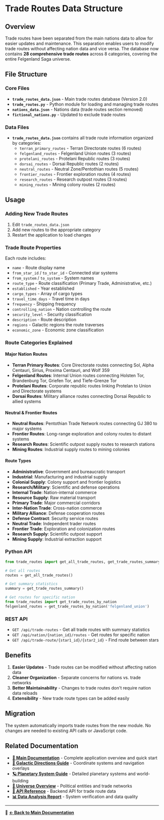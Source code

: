 # Trade Routes Data Structure

## Overview
Trade routes have been separated from the main nations data to allow for easier updates and maintenance. This separation enables users to modify trade routes without affecting nation data and vice versa. The database now contains **28 comprehensive trade routes** across 8 categories, covering the entire Felgenland Saga universe.

## File Structure

### Core Files
- **`trade_routes_data.json`** - Main trade routes database (Version 2.0)
- **`trade_routes.py`** - Python module for loading and managing trade routes
- **`nations_data.json`** - Nations data (trade routes section removed)
- **`fictional_nations.py`** - Updated to exclude trade routes

### Data Files
- **`trade_routes_data.json`** contains all trade route information organized by categories:
  - `terran_primary_routes` - Terran Directorate routes (6 routes)
  - `felgenland_routes` - Felgenland Union routes (3 routes)
  - `protelani_routes` - Protelani Republic routes (3 routes) 
  - `dorsai_routes` - Dorsai Republic routes (2 routes)
  - `neutral_routes` - Neutral Zone/Pentothian routes (5 routes)
  - `frontier_routes` - Frontier exploration routes (4 routes)
  - `research_routes` - Research outpost routes (3 routes)
  - `mining_routes` - Mining colony routes (2 routes)

## Usage

### Adding New Trade Routes
1. Edit `trade_routes_data.json`
2. Add new routes to the appropriate category
3. Restart the application to load changes

### Trade Route Properties
Each route includes:
- `name` - Route display name
- `from_star_id` / `to_star_id` - Connected star systems
- `from_system` / `to_system` - System names
- `route_type` - Route classification (Primary Trade, Administrative, etc.)
- `established` - Year established
- `cargo_types` - Array of cargo types
- `travel_time_days` - Travel time in days
- `frequency` - Shipping frequency
- `controlling_nation` - Nation controlling the route
- `security_level` - Security classification
- `description` - Route description
- `regions` - Galactic regions the route traverses
- `economic_zone` - Economic zone classification

### Route Categories Explained

#### Major Nation Routes
- **Terran Primary Routes**: Core Directorate routes connecting Sol, Alpha Centauri, Sirius, Proxima Centauri, and Wolf 359
- **Felgenland Routes**: Internal Union routes connecting Holsten Tor, Brandenburg Tor, Griefen Tor, and Tiefe-Grenze Tor
- **Protelani Routes**: Corporate republic routes linking Protelan to Union and Directorate systems
- **Dorsai Routes**: Military alliance routes connecting Dorsai Republic to allied systems

#### Neutral & Frontier Routes
- **Neutral Routes**: Pentothian Trade Network routes connecting GJ 380 to major systems
- **Frontier Routes**: Long-range exploration and colony routes to distant systems
- **Research Routes**: Scientific outpost supply routes to research stations
- **Mining Routes**: Industrial supply routes to mining colonies

#### Route Types
- **Administrative**: Government and bureaucratic transport
- **Industrial**: Manufacturing and industrial supply
- **Colonial Supply**: Colony support and frontier logistics
- **Research/Military**: Scientific and defense operations
- **Internal Trade**: Nation-internal commerce
- **Resource Supply**: Raw material transport
- **Primary Trade**: Major commercial corridors
- **Inter-Nation Trade**: Cross-nation commerce
- **Military Alliance**: Defense cooperation routes
- **Defense Contract**: Security service routes
- **Neutral Trade**: Independent trader routes
- **Frontier Trade**: Exploration and colonization routes
- **Research Supply**: Scientific outpost support
- **Mining Supply**: Industrial extraction support

### Python API
```python
from trade_routes import get_all_trade_routes, get_trade_routes_summary

# Get all routes
routes = get_all_trade_routes()

# Get summary statistics
summary = get_trade_routes_summary()

# Get routes for specific nation
from trade_routes import get_trade_routes_by_nation
felgenland_routes = get_trade_routes_by_nation('felgenland_union')
```

### REST API
- `GET /api/trade-routes` - Get all trade routes with summary statistics
- `GET /api/nation/{nation_id}/routes` - Get routes for specific nation
- `GET /api/trade-route/{star1_id}/{star2_id}` - Find route between stars

## Benefits
1. **Easier Updates** - Trade routes can be modified without affecting nation data
2. **Cleaner Organization** - Separate concerns for nations vs. trade networks
3. **Better Maintainability** - Changes to trade routes don't require nation data reloads
4. **Extensibility** - New trade route types can be added easily

## Migration
The system automatically imports trade routes from the new module. No changes are needed to existing API calls or JavaScript code.

## Related Documentation

- **[📖 Main Documentation](README.md)** - Complete application overview and quick start
- **[🧭 Galactic Directions Guide](GALACTIC_DIRECTIONS.md)** - Coordinate systems and navigation overlays
- **[🪐 Planetary System Guide](PLANETARY_SYSTEM_GUIDE.md)** - Detailed planetary systems and world-building
- **[🌌 Universe Overview](README.md#-the-felgenland-saga-universe)** - Political entities and trade networks
- **[🔌 API Reference](README.md#-api-reference)** - Backend API for trade route data
- **[📊 Data Analysis Report](PLANETARY_SYSTEMS_ANALYSIS.md)** - System verification and data quality

---
📖 **[← Back to Main Documentation](README.md#-documentation-hub)**